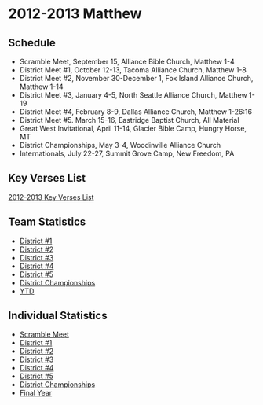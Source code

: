 # 2012-2013 Matthew

## Schedule

- Scramble Meet, September 15, Alliance Bible Church, Matthew 1-4
- District Meet #1, October 12-13, Tacoma Alliance Church, Matthew 1-8
- District Meet #2, November 30-December 1, Fox Island Alliance Church, Matthew 1-14
- District Meet #3, January 4-5, North Seattle Alliance Church, Matthew 1-19
- District Meet #4, February 8-9, Dallas Alliance Church, Matthew 1-26:16
- District Meet #5. March 15-16, Eastridge Baptist Church, All Material
- Great West Invitational, April 11-14, Glacier Bible Camp, Hungry Horse, MT
- District Championships, May 3-4, Woodinville Alliance Church
- Internationals, July 22-27, Summit Grove Camp, New Freedom, PA

## Key Verses List

[2012-2013 Key Verses List](/downloads/past_seasons/2012-2013/2012-2013_pnw_schedule.pdf) <i class="la la-file-pdf-o"></i>

## Team Statistics

- [District #1](/downloads/past_seasons/2012-2013/2012_2013_dist1.pdf) <i class="la la-file-pdf-o"></i>
- [District #2](/downloads/past_seasons/2012-2013/team_stats_dist_2.pdf) <i class="la la-file-pdf-o"></i>
- [District #3](/downloads/past_seasons/2012-2013/dist_3_team.pdf) <i class="la la-file-pdf-o"></i>
- [District #4](/downloads/past_seasons/2012-2013/dist4_team.pdf) <i class="la la-file-pdf-o"></i>
- [District #5](/downloads/past_seasons/2012-2013/dist_5_team.pdf) <i class="la la-file-pdf-o"></i>
- [District Championships](/downloads/past_seasons/2012-2013/dischampsteam.pdf) <i class="la la-file-pdf-o"></i>
- [YTD](/downloads/past_seasons/2012-2013/finalyearteam.pdf) <i class="la la-file-pdf-o"></i>

## Individual Statistics

- [Scramble Meet](/downloads/past_seasons/2012-2013/2012-2013_scramble_meet.pdf) <i class="la la-file-pdf-o"></i>
- [District #1](/downloads/past_seasons/2012-2013/2012_2013_dist1_ind.pdf) <i class="la la-file-pdf-o"></i>
- [District #2](/downloads/past_seasons/2012-2013/2012-13_district_meet_2_statistics.pdf) <i class="la la-file-pdf-o"></i>
- [District #3](/downloads/past_seasons/2012-2013/dist_3_ind.pdf) <i class="la la-file-pdf-o"></i>
- [District #4](/downloads/past_seasons/2012-2013/dist4_ind.pdf) <i class="la la-file-pdf-o"></i>
- [District #5](/downloads/past_seasons/2012-2013/dist_5_ind.pdf) <i class="la la-file-pdf-o"></i>
- [District Championships](/downloads/past_seasons/2012-2013/dischamps.pdf) <i class="la la-file-pdf-o"></i>
- [Final Year](/downloads/past_seasons/2012-2013/finalyear.pdf) <i class="la la-file-pdf-o"></i>
